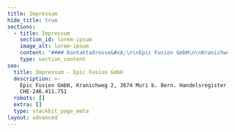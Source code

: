```yaml
---
title: Impressum
hide_title: true
sections:
  - title: Impressum
    section_id: lorem-ipsum
    image_alt: lorem-ipsum
    content: "#### Kontaktadresse&#xA;\n\nEpic Fusion GmbH\n\nKranichweg 2, CH - 3074 Muri b. Bern, Switzerland\n\nTel. +41 31 511 60 00 |  E-Mail: hello@epicfusion.com\n\n#### Vertretungsberechtigte Personen\n\nSanche Baskaran, Andreas Schmerek\n\n#### Handeslregistereintrag\n\nEingetragener Firmenname: Epic Fusion GmbH\n\nUID CHE-246.411.751, Handelsregisteramt Bern\n\n##### Mehrwertsteuernummer\n\nCHE-246.411.751 MWST\n\n#### Haftungsauschluss\n\nDer Autor übernimmt keinerlei Gewähr hinsichtlich der inhaltlichen Richtigkeit, Genauigkeit, Aktualität, Zuverlässigkeit und Vollständigkeit der Informationen. Haftungsansprüche gegen den Autor wegen Schäden materieller oder immaterieller Art, welche aus dem Zugriff oder der Nutzung bzw. Nichtnutzung der veröffentlichten Informationen, durch Missbrauch der Verbindung oder durch technische Störungen entstanden sind, werden ausgeschlossen. Alle Angebote sind unverbindlich. Der Autor behält es sich ausdrücklich vor, Teile der Seiten oder das gesamte Angebot ohne gesonderte Ankündigung zu verändern, zu ergänzen, zu löschen oder die Veröffentlichung zeitweise oder endgültig einzustellen.\n\n#### &#xA;&#xA;Haftung für Links\n\nVerweise und Links auf Webseiten Dritter liegen ausserhalb unseres Verantwortungsbereichs Es wird jegliche Verantwortung für solche Webseiten abgelehnt. Der Zugriff und die Nutzung solcher Webseiten erfolgen auf eigene Gefahr des Nutzers oder der Nutzerin.\n\n#### Urheberrechte\n\nDie Urheber- und alle anderen Rechte an Inhalten, Bildern, Fotos oder anderen Dateien auf der Website gehören ausschliesslich der Firma Epic Fusion GmbH oder den speziell genannten Rechtsinhabern. Für die Reproduktion jeglicher Elemente ist die schriftliche Zustimmung der Urheberrechtsträger im Voraus einzuholen.\n\n#### Datenschutz\n\nGestützt auf Artikel 13 der schweizerischen Bundesverfassung und die datenschutzrechtlichen Bestimmungen des Bundes (Datenschutzgesetz, DSG) hat jede Person Anspruch auf Schutz ihrer Privatsphäre sowie auf Schutz vor Missbrauch ihrer persönlichen Daten. Wir halten diese Bestimmungen ein. Persönliche Daten werden streng vertraulich behandelt und weder an Dritte verkauft noch weiter gegeben.\n\nIn enger Zusammenarbeit mit unseren Hosting-Providern bemühen wir uns, die Datenbanken so gut wie möglich vor fremden Zugriffen, Verlusten, Missbrauch oder vor Fälschung zu schützen.\n\nBeim Zugriff auf unsere Webseiten werden folgende Daten in Logfiles gespeichert: IP-Adresse, Datum, Uhrzeit, Browser-Anfrage und allg. übertragene Informationen zum Betriebssystem resp. Browser. Diese Nutzungsdaten bilden die Basis für statistische, anonyme Auswertungen, so dass Trends erkennbar sind, anhand derer wir unsere Angebote entsprechend verbessern können.\n\n##### Einsatz von Drittanbieter - Tools\n\n###### Netlify\n\nBeim Hosting der Website und der darüber erhobenen Daten arbeiten wir mit dritten Dienstleistern (Auftragsverarbeitern) zusammen, namentlich Netlify, einem Dienst der Netlify, Inc., USA, auf der Grundlage einer Vereinbarung über Auftragsdatenverarbeitung Netlify. Kontaktanfragen über die Formulare werden über die Hosting Plattform von Netlify verarbeitet. Die Datenschutzerklärung von Netlify ist hier zu finden:\_[https://www.netlify.com/privacy\_](https://www.netlify.com/privacy)\_und\_<https://www.netlify.com/gdpr>\n\n###### HubSpot\n\nAuf dieser Website nutzen wir für unsere Online Marketing-Aktivitäten HubSpot. HubSpot ist ein Software-Unternehmen aus den USA mit einer Niederlassung in Irland. Kontakt: HubSpot, 2nd Floor 30 North Wall Quay, Dublin 1, Ireland, Telefon: +353 1 5187500.\nHierbei handelt es sich um eine integrierte Software-Lösung, mit der wir verschiedene Aspekte unseres Online Marketings abdecken. Dazu zählen unter anderem:\n\nE-Mail-Marketing (Newsletter sowie automatisierte Mailings, bspw. zur Bereitstellung von Downloads), Social Media Publishing & Reporting, Reporting (z.B. Traffic-Quellen, Zugriffe, etc. …), Kontaktmanagement (z.B. Nutzersegmentierung & CRM), Landing Pages und Kontaktformulare.\n\nUnser Anmelde-Service ermöglicht es Besuchern unserer Website, mehr über unser Unternehmen zu erfahren, Inhalte herunterzuladen und ihre Kontaktinformationen sowie weitere demografische Informationen zur Verfügung zu stellen. Diese Informationen sowie die Inhalte unserer Website werden auf Servern unseres Softwarepartners HubSpot gespeichert. Sie können von uns genutzt werden, um mit Besuchern unserer Website in Kontakt zu treten und um zu ermitteln, welche Leistungen unseres Unternehmens für sie interessant sind. Alle von uns erfassten Informationen unterliegen dieser Datenschutzbestimmung. Wir nutzen alle erfassten Informationen ausschließlich zur Optimierung unserer Marketing-Massnahmen.\n\nWeiterhin setzen wir zur Verbesserung des Nutzererlebnisses auf unserer Website für den Versand und Empfang von Mitteilungen auf einigen Unterseiten den Live-Chat Dienst „Messages“ von HubSpot ein (rundes Chat-Icon am rechten unteren Bildschirmrand). Bei Zustimmung und Nutzung dieser Funktion werden folgende Daten an die Server von HubSpot übermittelt:\n– Inhalt aller gesendeten und empfangenen Chat-Nachrichten\n– Kontextinformationen (z.B. Seite, auf der der Chat verwendet wurde)\n– Optional: E-Mail Adresse des Nutzers (falls vom Nutzer via Chat-Funktion bereitgestellt)\nDie Rechtsgrundlage für die Nutzung der Dienste von Hubspot ist Art. 6 I f DS-GVO – berechtigtes Interesse. Unser berechtigtes Interesse an dem Einsatz dieses Dienstes ist die Optimierung unserer Marketing-Massnahmen und die Verbesserung unserer Service-Qualität auf der Website.\n\nHubSpot ist unter den Bedingungen des „EU – U.S. Privacy Shield Frameworks“ zertifiziert und unterliegt dem TRUSTe ’s Privacy Seal sowie dem „U.S. – Swiss Safe Harbor“ Framework.\n\nMehr Informationen zu den\_[Datenschutzbestimmungen von HubSpot »](https://legal.hubspot.com/privacy-policy)\nMehr Informationen von\_[HubSpot hinsichtlich der EU-Datenschutzbestimmungen »](https://legal.hubspot.com/data-privacy)\nMehr Informationen zu den von HubSpot verwendeten Cookies finden Sie\_[hier](https://knowledge.hubspot.com/articles/kcs_article/reports/what-cookies-does-hubspot-set-in-a-visitor-s-browser)\_&\_[hier](https://knowledge.hubspot.com/articles/kcs_article/account/hubspot-cookie-security-and-privacy)\_»\n\nMuri, der 01.05.2021\n"
    type: section_content
seo:
  title: Impressum - Epic Fusion GmbH
  description: >-
    Epic Fusion GmbH, Kranichweg 2, 3074 Muri b. Bern. Handelsregister UID
    CHE-246.411.751
  robots: []
  extra: []
  type: stackbit_page_meta
layout: advanced
---
```

